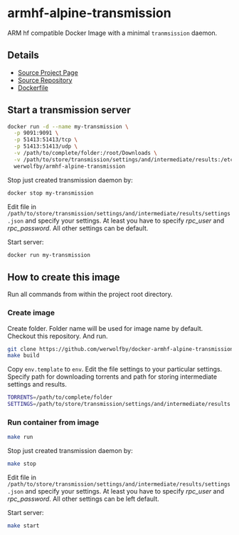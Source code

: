 # armhf-alpine-transmission

ARM hf compatible Docker Image with a minimal `tranmsission` daemon.

## Details
- [Source Project Page](https://github.com/werwolfby/docker-armhf-alpine-transmission)
- [Source Repository](https://github.com/werwolfby/docker-armhf-alpine-transmission)
- [Dockerfile](https://github.com/werwolfby/docker-armhf-alpine-transmission/blob/master/Dockerfile)

## Start a transmission server
```bash
docker run -d --name my-transmission \
  -p 9091:9091 \
  -p 51413:51413/tcp \
  -p 51413:51413/udp \
  -v /path/to/complete/folder:/root/Downloads \
  -v /path/to/store/transmission/settings/and/intermediate/results:/etc/transmission \
  werwolfby/armhf-alpine-transmission
```

Stop just created transmission daemon by:
```bash
docker stop my-transmission
```

Edit file in `/path/to/store/transmission/settings/and/intermediate/results/settings.json` and specify your settings.
At least you have to specify *rpc_user* and *rpc_password*. All other settings can be default.

Start server:
```bash
docker run my-transmission
```

## How to create this image

Run all commands from within the project root directory.

### Create image
Create folder. Folder name will be used for image name by default. 
Checkout this repository. And run.
```bash
git clone https://github.com/werwolfby/docker-armhf-alpine-transmission .
make build
```

Copy `env.template` to `env`. Edit the file settings to your particular settings.
Specify path for downloading torrents and path for storing intermediate settings and results.
```bash
TORRENTS=/path/to/complete/folder
SETTINGS=/path/to/store/transmission/settings/and/intermediate/results
```

### Run container from image
```bash
make run
```

Stop just created transmission daemon by:
```bash
make stop
```

Edit file in `/path/to/store/transmission/settings/and/intermediate/results/settings.json` and specify your settings.
At least you have to specify *rpc_user* and *rpc_password*. All other settings can be left default.

Start server:
```bash
make start
```
